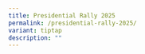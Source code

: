 ```yaml
---
title: Presidential Rally 2025
permalink: /presidential-rally-2025/
variant: tiptap
description: ""
---
```

